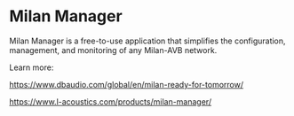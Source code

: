 # Milan Manager

Milan Manager is a free-to-use application that simplifies the configuration, management, and monitoring of any Milan-AVB network.

Learn more:

https://www.dbaudio.com/global/en/milan-ready-for-tomorrow/

https://www.l-acoustics.com/products/milan-manager/

